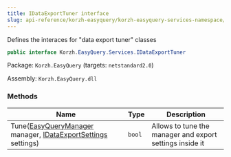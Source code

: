 ```yaml
---
title: IDataExportTuner interface
slug: api-reference/korzh-easyquery/korzh-easyquery-services-namespace/idataexporttuner-interface
---
```

Defines the interaces for "data export tuner" classes
```csharp
public interface Korzh.EasyQuery.Services.IDataExportTuner

```
Package: `Korzh.EasyQuery` (targets: `netstandard2.0`)

Assembly: `Korzh.EasyQuery.dll`

### Methods

| Name | Type | Description | 
| --- | --- | --- | 
| Tune([EasyQueryManager](api-reference/korzh-easyquery/korzh-easyquery-services-namespace/easyquerymanager-class) manager, [IDataExportSettings](api-reference/easydata-core/easydata-export-namespace/idataexportsettings-interface) settings) | `bool` | Allows to tune the manager and export settings inside it |